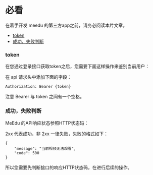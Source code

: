 # 必看

在着手开发 meedu 的第三方app之前，请务必阅读本片文章。

+ [token](#token)
+ [成功，失败判断](#成功，失败判断)


### token

在您通过登录接口获取token之后，您需要下面这样操作来鉴别当前用户：

在 api 请求头中添加下面的字段：

```angular2html
Authorization: Bearer {token}
```

注意 Bearer 与 token 之间有一个空格。

### 成功，失败判断

MeEdu 的API响应状态参照HTTP状态码：

2xx 代表成功，非 2xx 一律失败，失败的格式如下：

```angular2html
{
    "message": "当前视频无法观看",
    "code": 500
}
```

所以您需要先判断接口的响应HTTP状态码，在进行后续的操作。